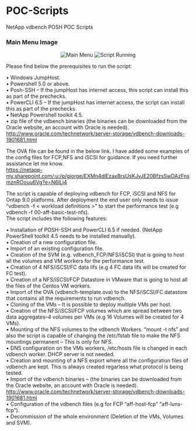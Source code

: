 # POC-Scripts  
NetApp vdbench POSH POC Scripts  

### Main Menu Image
<p align="center">
  <img src="https://github.com/jorgeedugona/POC-Scripts/blob/readme-edits/Images/MainMenu.JPG?raw=true" alt="Main Menu"/> <img src="https://github.com/jorgeedugona/POC-Scripts/blob/readme-edits/Images/ScriptRunning.JPG?raw=true" alt="Script Running"/>
</p>

Please find below the prerequisites to run the script:  

•	Windows JumpHost.    
•	Powershell 5.0 or above.  
•	Posh-SSH – If the jumpHost has internet access, this script can install this as part of the prechecks.     
•	PowerCLI 6.5 – If the jumpHost has internet access, the script can install this as part of the prechecks.    
•	NetApp Powershell toolkit 4.5.  
• zip file of the vdbench binaries (the binaries can be downloaded from the Oracle website, an account with Oracle is needed).   
http://www.oracle.com/technetwork/server-storage/vdbench-downloads-1901681.html  


The OVA file can be found in the below link. I have added some examples of the config files for FCP,NFS and iSCSI for guidance. If you need further assistance let me know.  
https://netapp-my.sharepoint.com/:u:/p/gjorge/EXMn4dlEzaxBrsUsKJvJE20BfzsSwDAzFnxmznROouu6Vg?e=N6lLj4  

The script is capable of deploying vdbench for FCP, iSCSI and NFS for Ontap 9.0 platforms. After deployment the end user only needs to issue “vdbench -f < workload definitions >” to start the performance test (e.g vdbench -f 00-aff-basic-test-nfs).  
The script includes the following features:  

• Installation of POSH-SSH and PowerCLI 6.5 if needed. (NetApp PowerShell toolkit 4.5 needs to be installed manually).  
• Creation of a new configuration file.  
• Import of an existing configuration file.  
•	Creation of the SVM (e.g. vdbench_FCP/NFS/iSCSI) that is going to host all the volumes and VM workers for the performance test.  
•	Creation of 4 NFS/iSCSI/FC data lifs (e.g 4 FC data lifs will be created for FC test).  
•	Creation of a NFS/iSCSI/FCP Datastore in VMware that is going to host all the files of the Centos VM workers.  
•	Import of the OVA (vdbench-template.ova) to the NFS/iSCSI/FC datastore that contains all the requirements to run vdbench.  
•	Cloning of the VMs – It is possible to deploy multiple VMs per host.  
•	Creation of the NFS/iSCSI/FCP volumes which are spread between two data aggregates–4 volumes per VMs (e.g 16 Volumes will be created for 4 VMs).  
•	Mounting of the NFS volumes to the vdbench Workers. “mount -t nfs” and also the script is capable of changing the /etc/fstab file to make the NFS mountings permanent – This is only for NFS.  
•	DNS configuration on the VMs workers, /etc/hosts file is changed in each vdbench worker. DHCP server is not needed.  
•	Creation and mounting of a NFS export where all the configuration files of vdbench are kept. This is always created regarless what protocol is being tested.  
•	Import of the vdbench binaries – (the binaries can be downloaded from the Oracle website, an account with Oracle is needed).  
http://www.oracle.com/technetwork/server-storage/vdbench-downloads-1901681.html  
•	Configuration of the vdbench files (e.g for FCP  “aff-host-fcp” “aff-luns-fcp”).  
•	Decommission of the whole environment (Deletion of the VMs, Volumes and SVM).  
